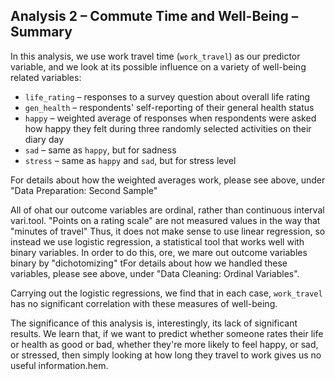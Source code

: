 ## Analysis 2 – Commute Time and Well-Being – Summary

In this analysis, we use work travel time (`work_travel`) as our predictor variable, and we look at its possible influence on a variety of well-being related variables:

* `life_rating` – responses to a survey question about overall life rating
* `gen_health` – respondents' self-reporting of their general health status
* `happy` – weighted average of responses when respondents were asked how happy they felt during three randomly selected activities on their diary day
* `sad` – same as `happy`, but for sadness
* `stress` – same as `happy` and `sad`, but for stress level

For details about how the weighted averages work, please see above, under "Data Preparation: Second Sample"

All of ohat our outcome variables are ordinal, rather than continuous interval vari.tool. "Points on a rating scale" are not measured values in the way that "minutes of travel" Thus, it does not make sense to use linear regression, so instead we use logistic regression, a statistical tool that works well with binary variables. In order to do this, ore, we mare out outcome variables binary by "dichotomizing" tFor details about how we handled these variables, please see above, under "Data Cleaning: Ordinal Variables".

Carrying out the logistic regressions, we find that in each case, `work_travel` has no significant correlation with these measures of well-being.

The significance of this analysis is, interestingly, its lack of significant results. We learn that, if we want to predict whether someone rates their life or health as good or bad, whether they're more likely to feel happy, or sad, or stressed, then simply looking at how long they travel to work gives us no useful information.hem. 
